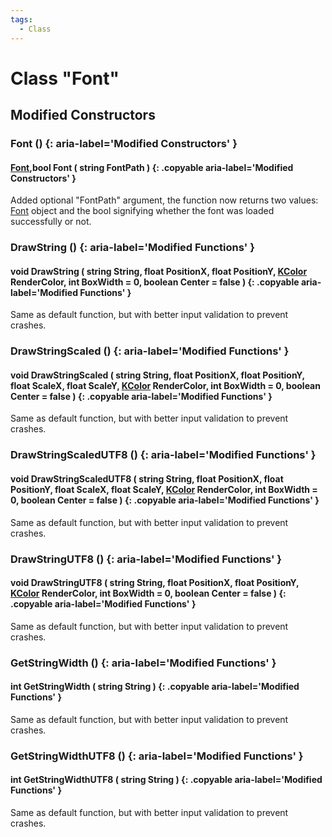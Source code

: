 ```yaml
---
tags:
  - Class
---
```

# Class "Font"

## Modified Constructors

### Font () {: aria-label='Modified Constructors' }
#### [Font](Font.md),bool Font ( string FontPath ) {: .copyable aria-label='Modified Constructors' }
Added optional "FontPath" argument, the function now returns two values: [Font](Font.md) object and the bool signifying whether the font was loaded successfully or not.

### DrawString () {: aria-label='Modified Functions' }
#### void DrawString ( string String, float PositionX, float PositionY, [KColor](https://wofsauge.github.io/IsaacDocs/rep/KColor.html) RenderColor, int BoxWidth = 0, boolean Center = false ) {: .copyable aria-label='Modified Functions' }
Same as default function, but with better input validation to prevent crashes.

### DrawStringScaled () {: aria-label='Modified Functions' }
#### void DrawStringScaled ( string String, float PositionX, float PositionY, float ScaleX, float ScaleY, [KColor](https://wofsauge.github.io/IsaacDocs/rep/KColor.html) RenderColor, int BoxWidth = 0, boolean Center = false ) {: .copyable aria-label='Modified Functions' }
Same as default function, but with better input validation to prevent crashes.

### DrawStringScaledUTF8 () {: aria-label='Modified Functions' }
#### void DrawStringScaledUTF8 ( string String, float PositionX, float PositionY, float ScaleX, float ScaleY, [KColor](https://wofsauge.github.io/IsaacDocs/rep/KColor.html) RenderColor, int BoxWidth = 0, boolean Center = false ) {: .copyable aria-label='Modified Functions' }
Same as default function, but with better input validation to prevent crashes.

### DrawStringUTF8 () {: aria-label='Modified Functions' }
#### void DrawStringUTF8 ( string String, float PositionX, float PositionY, [KColor](https://wofsauge.github.io/IsaacDocs/rep/KColor.html) RenderColor, int BoxWidth = 0, boolean Center = false ) {: .copyable aria-label='Modified Functions' }
Same as default function, but with better input validation to prevent crashes.

### GetStringWidth () {: aria-label='Modified Functions' }
#### int GetStringWidth ( string String ) {: .copyable aria-label='Modified Functions' }
Same as default function, but with better input validation to prevent crashes.

### GetStringWidthUTF8 () {: aria-label='Modified Functions' }
#### int GetStringWidthUTF8 ( string String ) {: .copyable aria-label='Modified Functions' }
Same as default function, but with better input validation to prevent crashes.
